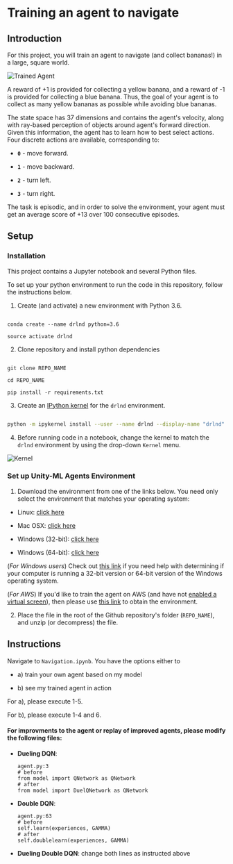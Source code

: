 
  

[//]: #  (Image References)

  

[image1]: https://user-images.githubusercontent.com/10624937/42135619-d90f2f28-7d12-11e8-8823-82b970a54d7e.gif  "Trained Agent"

[image2]: https://user-images.githubusercontent.com/10624937/42386929-76f671f0-8106-11e8-9376-f17da2ae852e.png  "Kernel"

  

# Training an agent to navigate

  

## Introduction

For this project, you will train an agent to navigate (and collect bananas!) in a large, square world.

  

![Trained Agent][image1]

  

A reward of +1 is provided for collecting a yellow banana, and a reward of -1 is provided for collecting a blue banana. Thus, the goal of your agent is to collect as many yellow bananas as possible while avoiding blue bananas.

  

The state space has 37 dimensions and contains the agent's velocity, along with ray-based perception of objects around agent's forward direction. Given this information, the agent has to learn how to best select actions. Four discrete actions are available, corresponding to:

-  **`0`** - move forward.

-  **`1`** - move backward.

-  **`2`** - turn left.

-  **`3`** - turn right.

  

The task is episodic, and in order to solve the environment, your agent must get an average score of +13 over 100 consecutive episodes.

  

## Setup

### Installation

This project contains a Jupyter notebook and several Python files.

  

To set up your python environment to run the code in this repository, follow the instructions below.

  

1. Create (and activate) a new environment with Python 3.6.

```

conda create --name drlnd python=3.6

source activate drlnd

```

2. Clone repository and install python dependencies

```

git clone REPO_NAME

cd REPO_NAME

pip install -r requirements.txt

```

3. Create an [IPython kernel](http://ipython.readthedocs.io/en/stable/install/kernel_install.html) for the `drlnd` environment.

```bash

python -m ipykernel install --user --name drlnd --display-name "drlnd"

```

4. Before running code in a notebook, change the kernel to match the `drlnd` environment by using the drop-down `Kernel` menu.

  

![Kernel][image2]

  

### Set up Unity-ML Agents Environment

1. Download the environment from one of the links below. You need only select the environment that matches your operating system:

- Linux: [click here](https://s3-us-west-1.amazonaws.com/udacity-drlnd/P1/Banana/Banana_Linux.zip)

- Mac OSX: [click here](https://s3-us-west-1.amazonaws.com/udacity-drlnd/P1/Banana/Banana.app.zip)

- Windows (32-bit): [click here](https://s3-us-west-1.amazonaws.com/udacity-drlnd/P1/Banana/Banana_Windows_x86.zip)

- Windows (64-bit): [click here](https://s3-us-west-1.amazonaws.com/udacity-drlnd/P1/Banana/Banana_Windows_x86_64.zip)

(_For Windows users_) Check out [this link](https://support.microsoft.com/en-us/help/827218/how-to-determine-whether-a-computer-is-running-a-32-bit-version-or-64) if you need help with determining if your computer is running a 32-bit version or 64-bit version of the Windows operating system.

  

(_For AWS_) If you'd like to train the agent on AWS (and have not [enabled a virtual screen](https://github.com/Unity-Technologies/ml-agents/blob/master/docs/Training-on-Amazon-Web-Service.md)), then please use [this link](https://s3-us-west-1.amazonaws.com/udacity-drlnd/P1/Banana/Banana_Linux_NoVis.zip) to obtain the environment.

  

2. Place the file in the root of the Github repository's folder (`REPO_NAME`), and unzip (or decompress) the file.

  
  

## Instructions

  

Navigate to `Navigation.ipynb`. You have the options either to

  

- a) train your own agent based on my model

- b) see my trained agent in action

  

For a), please execute 1-5.

For b), please execute 1-4 and 6.

####  For improvments to the agent or replay of improved agents, please modify the following files:
- **Dueling DQN**:
	``` 
	agent.py:3
	# before
	from model import QNetwork as QNetwork
	# after
	from model import DuelQNetwork as QNetwork
	```
- **Double DQN**:
	```
	agent.py:63
	# before
	self.learn(experiences, GAMMA)
	# after
	self.doublelearn(experiences, GAMMA)
	```
- **Dueling Double DQN**: change both lines as instructed above